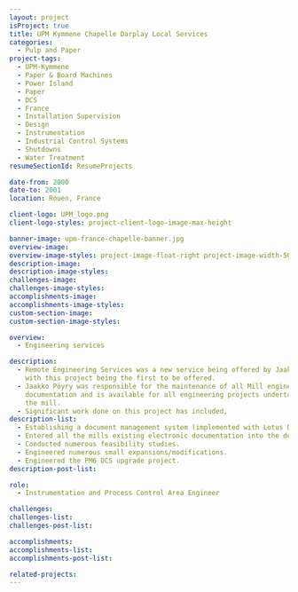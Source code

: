 ```yaml
---
layout: project
isProject: true
title: UPM Kymmene Chapelle Darplay Local Services
categories:
  - Pulp and Paper
project-tags:
  - UPM-Kymmene
  - Paper & Board Machines
  - Power Island
  - Paper
  - DCS
  - France
  - Installation Supervision
  - Design
  - Instrumentation
  - Industrial Control Systems
  - Shutdowns
  - Water Treatment
resumeSectionId: ResumeProjects

date-from: 2000
date-to: 2001
location: Rouen, France

client-logo: UPM_logo.png
client-logo-styles: project-client-logo-image-max-height

banner-image: upm-france-chapelle-banner.jpg
overview-image:
overview-image-styles: project-image-float-right project-image-width-50
description-image:
description-image-styles:
challenges-image:
challenges-image-styles:
accomplishments-image:
accomplishments-image-styles:
custom-section-image:
custom-section-image-styles:

overview:
  - Engineering services

description:
  - Remote Engineering Services was a new service being offered by Jaakko Pöyry,
    with this project being the first to be offered.
  - Jaakko Pöyry was responsible for the maintenance of all Mill engineering
    documentation and is available for all engineering projects undertaken at
    the mill.
  - Significant work done on this project has included,
description-list:
  - Establishing a document management system (implemented with Lotus Domino Doc).
  - Entered all the mills existing electronic documentation into the document management system.
  - Conducted numerous feasibility studies.
  - Engineered numerous small expansions/modifications.
  - Engineered the PM6 DCS upgrade project.
description-post-list:

role:
  - Instrumentation and Process Control Area Engineer

challenges:
challenges-list:    
challenges-post-list:    

accomplishments:
accomplishments-list:    
accomplishments-post-list:    

related-projects:
---
```

